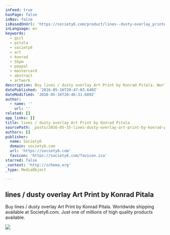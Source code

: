 ```yaml
---
inFeed: true
hasPage: false
inNav: false
isBasedOnUrl: 'https://society6.com/product/lines--dusty-overlay_print#1=45'
inLanguage: en
keywords:
  - gicl
  - pitala
  - society6
  - art
  - konrad
  - 55pm
  - paypal
  - mastercard
  - abstract
  - artwork
description: Buy lines / dusty overlay Art Print by Konrad Pitala. Worldwide shipping available at Society6.com. Just one of millions of high quality products available.
datePublished: '2016-05-16T20:47:03.648Z'
dateModified: '2016-05-16T20:46:31.689Z'
author:
  - name: ''
    url: ''
related: []
app_links: []
title: lines / dusty overlay Art Print by Konrad Pitala
sourcePath: _posts/2016-05-15-lines-dusty-overlay-art-print-by-konrad-pitala.md
authors: []
publisher:
  name: Society6
  domain: society6.com
  url: 'https://society6.com'
  favicon: 'https://society6.com/favicon.ico'
starred: false
_context: 'http://schema.org'
_type: MediaObject

---
```

<article style=""><h1>lines / dusty overlay Art Print by Konrad Pitala</h1><p>Buy lines / dusty overlay Art Print by Konrad Pitala. Worldwide shipping available at Society6.com. Just one of millions of high quality products available.</p><img src="https://s3-us-west-2.amazonaws.com/the-grid-img/p/130f51f757e35986f7bebf4d219ae1c63754d021.jpg" /></article>